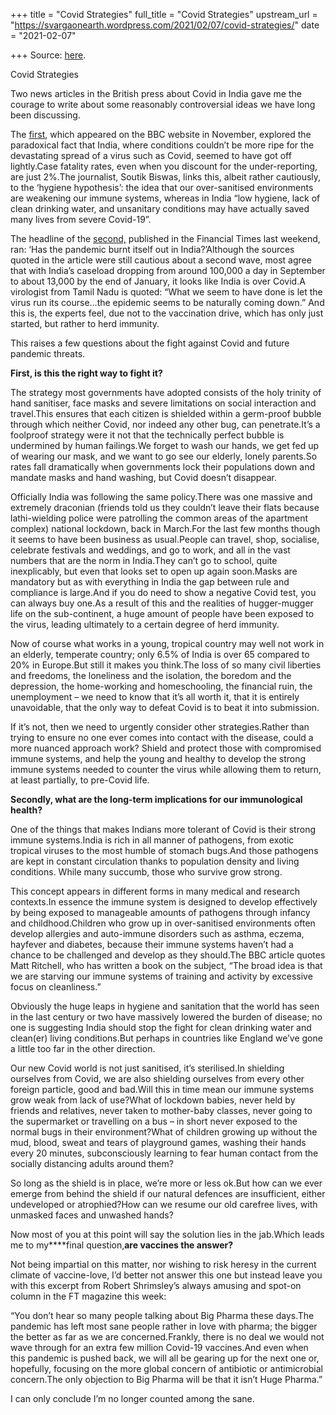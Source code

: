 +++
title = "Covid Strategies"
full_title = "Covid Strategies"
upstream_url = "https://svargaonearth.wordpress.com/2021/02/07/covid-strategies/"
date = "2021-02-07"

+++
Source: [here](https://svargaonearth.wordpress.com/2021/02/07/covid-strategies/).

Covid Strategies

Two news articles in the British press about Covid in India gave me the courage to write about some reasonably controversial ideas we have long been discussing.

The [first](https://www.bbc.co.uk/news/world-asia-india-54730290), which appeared on the BBC website in November, explored the paradoxical fact that India, where conditions couldn’t be more ripe for the devastating spread of a virus such as Covid, seemed to have got off lightly.Case fatality rates, even when you discount for the under-reporting, are just 2%.The journalist, Soutik Biswas, links this, albeit rather cautiously, to the ‘hygiene hypothesis’: the idea that our over-sanitised environments are weakening our immune systems, whereas in India “low hygiene, lack of clean drinking water, and unsanitary conditions may have actually saved many lives from severe Covid-19”.

The headline of the [second,](https://www.ft.com/content/07988f31-d511-4af4-8b78-03ecaf2d4df7) published in the Financial Times last weekend, ran: ‘Has the pandemic burnt itself out in India?’Although the sources quoted in the article were still cautious about a second wave, most agree that with India’s caseload dropping from around 100,000 a day in September to about 13,000 by the end of January, it looks like India is over Covid.A virologist from Tamil Nadu is quoted: “What we seem to have done is let the virus run its course…the epidemic seems to be naturally coming down.” And this is, the experts feel, due not to the vaccination drive, which has only just started, but rather to herd immunity.

This raises a few questions about the fight against Covid and future pandemic threats.

**First, is this the right way to fight it?**

The strategy most governments have adopted consists of the holy trinity of hand sanitiser, face masks and severe limitations on social interaction and travel.This ensures that each citizen is shielded within a germ-proof bubble through which neither Covid, nor indeed any other bug, can penetrate.It’s a foolproof strategy were it not that the technically perfect bubble is undermined by human failings.We forget to wash our hands, we get fed up of wearing our mask, and we want to go see our elderly, lonely parents.So rates fall dramatically when governments lock their populations down and mandate masks and hand washing, but Covid doesn’t disappear.

Officially India was following the same policy.There was one massive and extremely draconian (friends told us they couldn’t leave their flats because lathi-wielding police were patrolling the common areas of the apartment complex) national lockdown, back in March.For the last few months though it seems to have been business as usual.People can travel, shop, socialise, celebrate festivals and weddings, and go to work, and all in the vast numbers that are the norm in India.They can’t go to school, quite inexplicably, but even that looks set to open up again soon.Masks are mandatory but as with everything in India the gap between rule and compliance is large.And if you do need to show a negative Covid test, you can always buy one.As a result of this and the realities of hugger-mugger life on the sub-continent, a huge amount of people have been exposed to the virus, leading ultimately to a certain degree of herd immunity.

Now of course what works in a young, tropical country may well not work in an elderly, temperate country; only 6.5% of India is over 65 compared to 20% in Europe.But still it makes you think.The loss of so many civil liberties and freedoms, the loneliness and the isolation, the boredom and the depression, the home-working and homeschooling, the financial ruin, the unemployment – we need to know that it’s all worth it, that it is entirely unavoidable, that the only way to defeat Covid is to beat it into submission.

If it’s not, then we need to urgently consider other strategies.Rather than trying to ensure no one ever comes into contact with the disease, could a more nuanced approach work? Shield and protect those with compromised immune systems, and help the young and healthy to develop the strong immune systems needed to counter the virus while allowing them to return, at least partially, to pre-Covid life.

**Secondly, what are the long-term implications for our immunological health?**

One of the things that makes Indians more tolerant of Covid is their strong immune systems.India is rich in all manner of pathogens, from exotic tropical viruses to the most humble of stomach bugs.And those pathogens are kept in constant circulation thanks to population density and living conditions. While many succumb, those who survive grow strong.

This concept appears in different forms in many medical and research contexts.In essence the immune system is designed to develop effectively by being exposed to manageable amounts of pathogens through infancy and childhood.Children who grow up in over-sanitised environments often develop allergies and auto-immune disorders such as asthma, eczema, hayfever and diabetes, because their immune systems haven’t had a chance to be challenged and develop as they should.The BBC article quotes Matt Ritchell, who has written a book on the subject, “The broad idea is that we are starving our immune systems of training and activity by excessive focus on cleanliness.”

Obviously the huge leaps in hygiene and sanitation that the world has seen in the last century or two have massively lowered the burden of disease; no one is suggesting India should stop the fight for clean drinking water and clean(er) living conditions.But perhaps in countries like England we’ve gone a little too far in the other direction.

Our new Covid world is not just sanitised, it’s sterilised.In shielding ourselves from Covid, we are also shielding ourselves from every other foreign particle, good and bad.Will this in time mean our immune systems grow weak from lack of use?What of lockdown babies, never held by friends and relatives, never taken to mother-baby classes, never going to the supermarket or travelling on a bus – in short never exposed to the normal bugs in their environment?What of children growing up without the mud, blood, sweat and tears of playground games, washing their hands every 20 minutes, subconsciously learning to fear human contact from the socially distancing adults around them?

So long as the shield is in place, we’re more or less ok.But how can we ever emerge from behind the shield if our natural defences are insufficient, either undeveloped or atrophied?How can we resume our old carefree lives, with unmasked faces and unwashed hands?

Now most of you at this point will say the solution lies in the jab.Which leads me to my****final question,**are vaccines the answer?**

Not being impartial on this matter, nor wishing to risk heresy in the current climate of vaccine-love, I’d better not answer this one but instead leave you with this excerpt from Robert Shrimsley’s always amusing and spot-on column in the FT magazine this week:

“You don’t hear so many people talking about Big Pharma these days.The pandemic has left most sane people rather in love with pharma; the bigger the better as far as we are concerned.Frankly, there is no deal we would not wave through for an extra few million Covid-19 vaccines.And even when this pandemic is pushed back, we will all be gearing up for the next one or, hopefully, focusing on the more global concern of antibiotic or antimicrobial concern.The only objection to Big Pharma will be that it isn’t Huge Pharma.”

I can only conclude I’m no longer counted among the sane.
